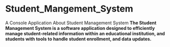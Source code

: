 # Student_Mangement_System
A Console Application About Student Management System
**The Student Management System is a software application designed to efficiently manage student-related information within an educational institution, and students with tools to handle student enrollment, and data updates.**
